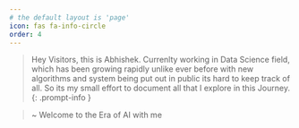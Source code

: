 ```yaml
---
# the default layout is 'page'
icon: fas fa-info-circle
order: 4
---
```



> Hey Visitors, this is Abhishek. Currenlty working in Data Science field, which has been growing rapidly unlike ever before with new algorithms and system being put out in public its hard to keep track of all. So its my small effort to document all that I explore in this Journey. 
{: .prompt-info }

> ~ Welcome to the Era of AI with me

